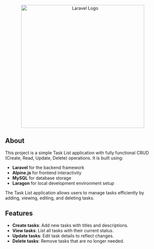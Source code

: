 <p align="center"><a href="https://laravel.com" target="_blank"><img src="https://raw.githubusercontent.com/laravel/art/master/logo-lockup/5%20SVG/2%20CMYK/1%20Full%20Color/laravel-logolockup-cmyk-red.svg" width="400" alt="Laravel Logo"></a></p>

## About
This project is a simple Task List application with fully functional CRUD (Create, Read, Update, Delete) operations. It is built using:

- **Laravel** for the backend framework
- **Alpine.js** for frontend interactivity
- **MySQL** for database storage
- **Laragon** for local development environment setup

The Task List application allows users to manage tasks efficiently by adding, viewing, editing, and deleting tasks.

## Features
- **Create tasks**: Add new tasks with titles and descriptions.
- **View tasks**: List all tasks with their current status.
- **Update tasks**: Edit task details to reflect changes.
- **Delete tasks**: Remove tasks that are no longer needed.
